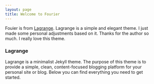 ```yaml
---
layout: page
title: Welcome to Fourier
---
```


Fouier is from [Lagrange](https://github.com/LeNPaul/Lagrange). Lagrange is a simple and elegant theme. I just made some personal adjustments based on it. Thanks for the author so much. I really love this theme.

### Lagrange
Lagrange is a minimalist Jekyll theme. The purpose of this theme is to provide a simple, clean, content-focused blogging platform for your personal site or blog. Below you can find everything you need to get started.
